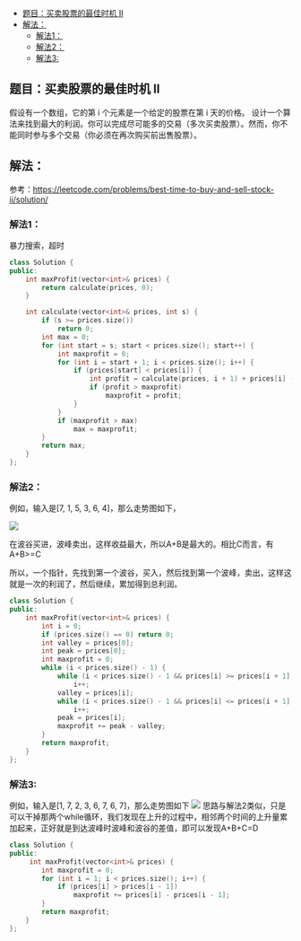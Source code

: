 <!-- TOC -->

- [题目：买卖股票的最佳时机 II](#题目买卖股票的最佳时机-ii)
- [解法：](#解法)
    - [解法1：](#解法1)
    - [解法2：](#解法2)
    - [解法3:](#解法3)

<!-- /TOC -->

## 题目：买卖股票的最佳时机 II

假设有一个数组，它的第 i 个元素是一个给定的股票在第 i 天的价格。
设计一个算法来找到最大的利润。你可以完成尽可能多的交易（多次买卖股票）。然而，你不能同时参与多个交易（你必须在再次购买前出售股票）。

## 解法：
参考：https://leetcode.com/problems/best-time-to-buy-and-sell-stock-ii/solution/

### 解法1：
暴力搜索，超时

```c++
class Solution {
public:
    int maxProfit(vector<int>& prices) {
        return calculate(prices, 0);
    }

    int calculate(vector<int>& prices, int s) {
        if (s >= prices.size())
            return 0;
        int max = 0;
        for (int start = s; start < prices.size(); start++) {
            int maxprofit = 0;
            for (int i = start + 1; i < prices.size(); i++) {
                if (prices[start] < prices[i]) {
                    int profit = calculate(prices, i + 1) + prices[i] - prices[start];
                    if (profit > maxprofit)
                        maxprofit = profit;
                }
            }
            if (maxprofit > max)
                max = maxprofit;
        }
        return max;
    }
};
```

### 解法2：

例如，输入是[7, 1, 5, 3, 6, 4]，那么走势图如下，

![](https://leetcode.com/media/original_images/122_maxprofit_1.PNG)

在波谷买进，波峰卖出，这样收益最大，所以A+B是最大的。相比C而言，有A+B>=C

所以，一个指针，先找到第一个波谷，买入，然后找到第一个波峰，卖出，这样这就是一次的利润了，然后继续，累加得到总利润。

```c++
class Solution {
public:
    int maxProfit(vector<int>& prices) {
        int i = 0;
        if (prices.size() == 0) return 0;
        int valley = prices[0];
        int peak = prices[0];
        int maxprofit = 0;
        while (i < prices.size() - 1) {
            while (i < prices.size() - 1 && prices[i] >= prices[i + 1])
                i++;
            valley = prices[i];
            while (i < prices.size() - 1 && prices[i] <= prices[i + 1])
                i++;
            peak = prices[i];
            maxprofit += peak - valley;
        }
        return maxprofit;
    }
};
```

### 解法3:

例如，输入是[1, 7, 2, 3, 6, 7, 6, 7]，那么走势图如下 
![](https://leetcode.com/media/original_images/122_maxprofit_2.PNG)
思路与解法2类似，只是可以干掉那两个while循环，我们发现在上升的过程中，相邻两个时间的上升量累加起来，正好就是到达波峰时波峰和波谷的差值，即可以发现A+B+C=D

```c++
class Solution {
public:
     int maxProfit(vector<int>& prices) {
        int maxprofit = 0;
        for (int i = 1; i < prices.size(); i++) {
            if (prices[i] > prices[i - 1])
                maxprofit += prices[i] - prices[i - 1];
        }
        return maxprofit;
    }
};
```